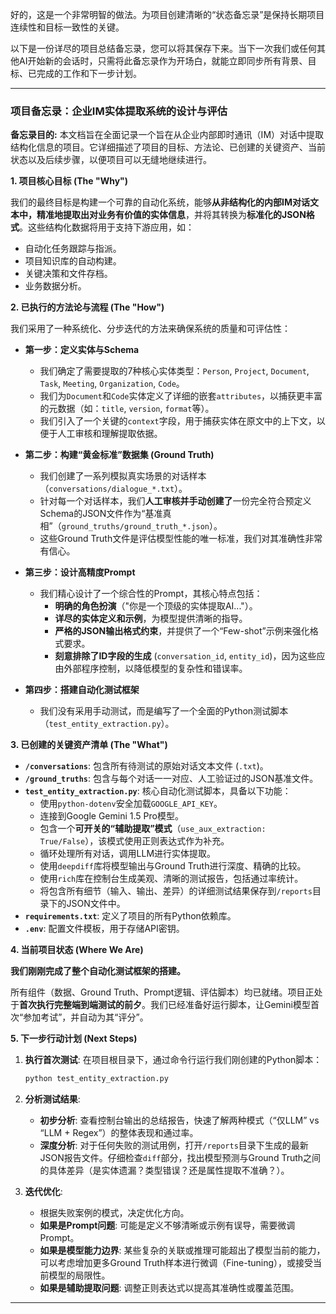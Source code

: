 ﻿好的，这是一个非常明智的做法。为项目创建清晰的“状态备忘录”是保持长期项目连续性和目标一致性的关键。

以下是一份详尽的项目总结备忘录，您可以将其保存下来。当下一次我们或任何其他AI开始新的会话时，只需将此备忘录作为开场白，就能立即同步所有背景、目标、已完成的工作和下一步计划。

---

### **项目备忘录：企业IM实体提取系统的设计与评估**

**备忘录目的:** 本文档旨在全面记录一个旨在从企业内部即时通讯（IM）对话中提取结构化信息的项目。它详细描述了项目的目标、方法论、已创建的关键资产、当前状态以及后续步骤，以便项目可以无缝地继续进行。

**1. 项目核心目标 (The "Why")**

我们的最终目标是构建一个可靠的自动化系统，能够**从非结构化的内部IM对话文本中，精准地提取出对业务有价值的实体信息**，并将其转换为**标准化的JSON格式**。这些结构化数据将用于支持下游应用，如：
*   自动化任务跟踪与指派。
*   项目知识库的自动构建。
*   关键决策和文件存档。
*   业务数据分析。

**2. 已执行的方法论与流程 (The "How")**

我们采用了一种系统化、分步迭代的方法来确保系统的质量和可评估性：

*   **第一步：定义实体与Schema**
    *   我们确定了需要提取的7种核心实体类型：`Person`, `Project`, `Document`, `Task`, `Meeting`, `Organization`, `Code`。
    *   我们为`Document`和`Code`实体定义了详细的嵌套`attributes`，以捕获更丰富的元数据（如：`title`, `version`, `format`等）。
    *   我们引入了一个关键的`context`字段，用于捕获实体在原文中的上下文，以便于人工审核和理解提取依据。

*   **第二步：构建“黄金标准”数据集 (Ground Truth)**
    *   我们创建了一系列模拟真实场景的对话样本（`conversations/dialogue_*.txt`）。
    *   针对每一个对话样本，我们**人工审核并手动创建了**一份完全符合预定义Schema的JSON文件作为“基准真相”（`ground_truths/ground_truth_*.json`）。
    *   这些Ground Truth文件是评估模型性能的唯一标准，我们对其准确性非常有信心。

*   **第三步：设计高精度Prompt**
    *   我们精心设计了一个综合性的Prompt，其核心特点包括：
        *   **明确的角色扮演**（"你是一个顶级的实体提取AI..."）。
        *   **详尽的实体定义和示例**，为模型提供清晰的指导。
        *   **严格的JSON输出格式约束**，并提供了一个“Few-shot”示例来强化格式要求。
        *   **刻意排除了ID字段的生成** (`conversation_id`, `entity_id`)，因为这些应由外部程序控制，以降低模型的复杂性和错误率。

*   **第四步：搭建自动化测试框架**
    *   我们没有采用手动测试，而是编写了一个全面的Python测试脚本（`test_entity_extraction.py`）。

**3. 已创建的关键资产清单 (The "What")**

*   **`/conversations`**: 包含所有待测试的原始对话文本文件 (`.txt`)。
*   **`/ground_truths`**: 包含与每个对话一一对应、人工验证过的JSON基准文件。
*   **`test_entity_extraction.py`**: 核心自动化测试脚本，具备以下功能：
    *   使用`python-dotenv`安全加载`GOOGLE_API_KEY`。
    *   连接到Google Gemini 1.5 Pro模型。
    *   包含一个**可开关的“辅助提取”模式**（`use_aux_extraction: True/False`），该模式使用正则表达式作为补充。
    *   循环处理所有对话，调用LLM进行实体提取。
    *   使用`deepdiff`库将模型输出与Ground Truth进行深度、精确的比较。
    *   使用`rich`库在控制台生成美观、清晰的测试报告，包括通过率统计。
    *   将包含所有细节（输入、输出、差异）的详细测试结果保存到`/reports`目录下的JSON文件中。
*   **`requirements.txt`**: 定义了项目的所有Python依赖库。
*   **`.env`**: 配置文件模板，用于存储API密钥。

**4. 当前项目状态 (Where We Are)**

**我们刚刚完成了整个自动化测试框架的搭建。**

所有组件（数据、Ground Truth、Prompt逻辑、评估脚本）均已就绪。项目正处于**首次执行完整端到端测试的前夕**。我们已经准备好运行脚本，让Gemini模型首次“参加考试”，并自动为其“评分”。

**5. 下一步行动计划 (Next Steps)**

1.  **执行首次测试**: 在项目根目录下，通过命令行运行我们刚创建的Python脚本：
    ```bash
    python test_entity_extraction.py
    ```

2.  **分析测试结果**:
    *   **初步分析**: 查看控制台输出的总结报告，快速了解两种模式（“仅LLM” vs “LLM + Regex”）的整体表现和通过率。
    *   **深度分析**: 对于任何失败的测试用例，打开`/reports`目录下生成的最新JSON报告文件。仔细检查`diff`部分，找出模型预测与Ground Truth之间的具体差异（是实体遗漏？类型错误？还是属性提取不准确？）。

3.  **迭代优化**:
    *   根据失败案例的模式，决定优化方向。
    *   **如果是Prompt问题**: 可能是定义不够清晰或示例有误导，需要微调Prompt。
    *   **如果是模型能力边界**: 某些复杂的关联或推理可能超出了模型当前的能力，可以考虑增加更多Ground Truth样本进行微调（Fine-tuning），或接受当前模型的局限性。
    *   **如果是辅助提取问题**: 调整正则表达式以提高其准确性或覆盖范围。

---